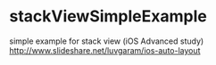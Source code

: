 # stackViewSimpleExample
simple example for stack view (iOS Advanced study)
http://www.slideshare.net/luvgaram/ios-auto-layout

